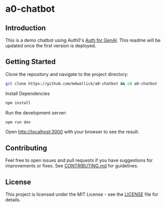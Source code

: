 # a0-chatbot

## Introduction

This is a demo chatbot using Auth0's [Auth for GenAI](https://auth0.com/ai).
This readme will be updated once the first version is deployed.

## Getting Started

Clone the repository and navigate to the project directory:

```bash
git clone https://github.com/mdwallick/a0-chatbot && cd a0-chatbot
```

Install Dependencies

```bash
npm install
```

Run the development server:

```bash
npm run dev
```

Open [http://localhost:3000](http://localhost:3000) with your browser to see the result.

## Contributing

Feel free to open issues and pull requests if you have suggestions for improvements or fixes.
See [CONTRIBUTING.md](./CONTRIBUTING.md) for guidelines.

## License

This project is licensed under the MIT License - see the [LICENSE](./LICENSE) file for details.
